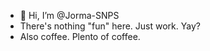 - 👋 Hi, I’m @Jorma-SNPS
- There's nothing "fun" here. Just work. Yay?
- Also coffee. Plento of coffee.
<!---
Jorma-SNPS/Jorma-SNPS is a ✨ special ✨ repository because its `README.md` (this file) appears on your GitHub profile.
You can click the Preview link to take a look at your changes.
--->
